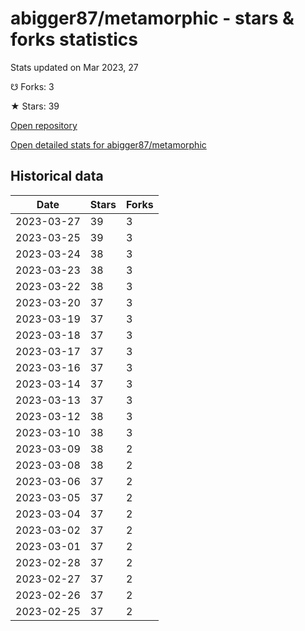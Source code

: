 # abigger87/metamorphic - stars & forks statistics

Stats updated on Mar 2023, 27

☋ Forks: 3

★ Stars: 39

[Open repository](https://github.com/abigger87/metamorphic)

[Open detailed stats for abigger87/metamorphic](https://reviewgithub.com/rep/abigger87/metamorphic)

## Historical data
| Date | Stars | Forks |
|------|-------|-------|
| 2023-03-27 | 39 | 3 | 
| 2023-03-25 | 39 | 3 | 
| 2023-03-24 | 38 | 3 | 
| 2023-03-23 | 38 | 3 | 
| 2023-03-22 | 38 | 3 | 
| 2023-03-20 | 37 | 3 | 
| 2023-03-19 | 37 | 3 | 
| 2023-03-18 | 37 | 3 | 
| 2023-03-17 | 37 | 3 | 
| 2023-03-16 | 37 | 3 | 
| 2023-03-14 | 37 | 3 | 
| 2023-03-13 | 37 | 3 | 
| 2023-03-12 | 38 | 3 | 
| 2023-03-10 | 38 | 3 | 
| 2023-03-09 | 38 | 2 | 
| 2023-03-08 | 38 | 2 | 
| 2023-03-06 | 37 | 2 | 
| 2023-03-05 | 37 | 2 | 
| 2023-03-04 | 37 | 2 | 
| 2023-03-02 | 37 | 2 | 
| 2023-03-01 | 37 | 2 | 
| 2023-02-28 | 37 | 2 | 
| 2023-02-27 | 37 | 2 | 
| 2023-02-26 | 37 | 2 | 
| 2023-02-25 | 37 | 2 | 

